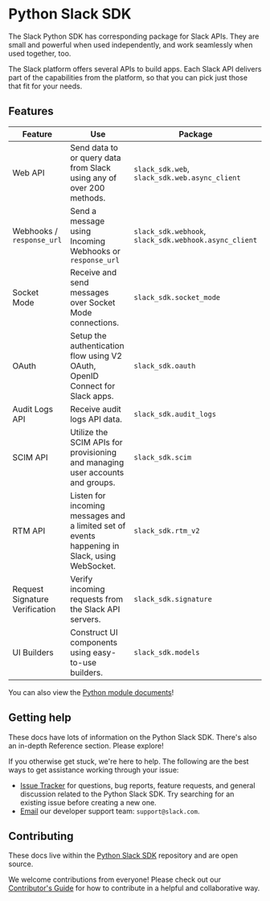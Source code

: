 # Python Slack SDK

The Slack Python SDK has corresponding
package for Slack APIs. They are small and powerful when used
independently, and work seamlessly when used together, too.

The Slack platform offers several APIs to build apps. Each Slack API
delivers part of the capabilities from the platform, so that you can
pick just those that fit for your needs.

## Features

| Feature                        | Use              | Package                            |
|--------------------------------|----------|-------|
| Web API                        | Send data to or query data from Slack using any of over 200 methods.                          | ``slack_sdk.web``, ``slack_sdk.web.async_client`` |
| Webhooks / `response_url`        | Send a message using Incoming Webhooks or `response_url`                                      | ``slack_sdk.webhook``, ``slack_sdk.webhook.async_client``            |
| Socket Mode                    | Receive and send messages over Socket Mode connections.                                       | ``slack_sdk.socket_mode``          |
| OAuth                          | Setup the authentication flow using V2 OAuth, OpenID Connect for Slack apps.                  | ``slack_sdk.oauth``                |
| Audit Logs API                 | Receive audit logs API data.                                                                  | ``slack_sdk.audit_logs``           |
| SCIM API                       | Utilize the SCIM APIs for provisioning and managing user accounts and groups.                 | ``slack_sdk.scim``                 |
| RTM API                        | Listen for incoming messages and a limited set of events happening in Slack, using WebSocket. | ``slack_sdk.rtm_v2``               |
| Request Signature Verification | Verify incoming requests from the Slack API servers.                                          | ``slack_sdk.signature``            |
| UI Builders                    | Construct UI components using easy-to-use builders.                                           | ``slack_sdk.models``               |

You can also view the [Python module documents](https://slack.dev/python-slack-sdk/api-docs/slack_sdk/)!

## Getting help

These docs have lots of information on the Python Slack SDK. There's also an in-depth Reference section. Please explore!

If you otherwise get stuck, we're here to help. The following are the best ways to get assistance working through your issue:

* [Issue Tracker](http://github.com/slackapi/python-slack-sdk/issues) for questions, bug reports, feature requests, and general discussion related to the Python Slack SDK. Try searching for an existing issue before creating a new one.
* [Email](mailto:support@slack.com) our developer support team: `support@slack.com`.

## Contributing

These docs live within the [Python Slack SDK](https://github.com/slackapi/python-slack-sdk) repository and are open source.

We welcome contributions from everyone! Please check out our
[Contributor's Guide](https://github.com/slackapi/python-slack-sdk/blob/main/.github/contributing.md) for how to contribute in a helpful and collaborative way.